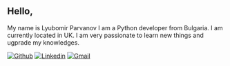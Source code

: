 ## Hello,
   My name is Lyubomir Parvanov I am a Python developer from Bulgaria.
   I am currently located in UK. I am very passionate to learn new things 
   and ugprade my knowledges.
   
<!-- Your badges
You can use the website to generate badges: https://shields.io/
-->

[![Github](https://img.shields.io/badge/-Github-000?style=flat&logo=Github&logoColor=white)](https://github.com/lyuboparvanov)
[![Linkedin](https://img.shields.io/badge/-LinkedIn-blue?style=flat&logo=Linkedin&logoColor=white)](https://www.linkedin.com/in/lyubomir-parvanov-75903a251/)
[![Gmail](https://img.shields.io/badge/-Gmail-c14438?style=flat&logo=Gmail&logoColor=white)](mailto:lyuboparvanovv@gmail.com)
